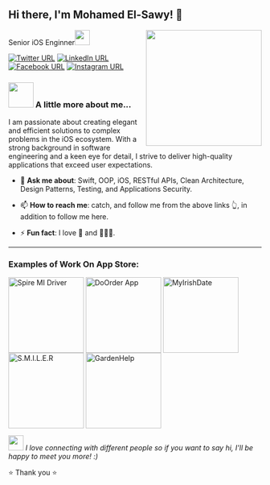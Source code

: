<h2> Hi there, I'm Mohamed El-Sawy! 👋</h2>
<img align='right' src="https://media.giphy.com/media/ZZg7C3MEglarBUqcoE/giphy.gif" width="230">
<p>Senior iOS Enginner<img src="https://media.giphy.com/media/ZZg7C3MEglarBUqcoE/giphy.gif" width="30"></p>

[![Twitter URL](https://img.shields.io/static/v1?color=blue&label=Twitter%20&logo=twitter&logoColor=white&style=for-the-badge&message=Follow)](https://twitter.com/MohamedEl_Sawy)
[![LinkedIn URL](https://img.shields.io/static/v1?color=blue&label=linkedin&logo=linkedin&logoColor=white&style=for-the-badge&message=Connect)](https://linkedin.com/in/mohamedsawy)
[![Facebook URL](https://img.shields.io/static/v1?color=blue&label=Facebook&logo=Facebook&logoColor=white&style=for-the-badge&message=Connect)](https://www.facebook.com/mohamed.sawi.9/)
[![Instagram URL](https://img.shields.io/static/v1?color=blue&label=Instagram&logo=Instagram&logoColor=white&style=for-the-badge&message=Connect)](https://www.instagram.com/mohamedeesawi)

### <img src="https://media.giphy.com/media/VgCDAzcKvsR6OM0uWg/giphy.gif" width="50"> A little more about me...  

I am passionate about creating elegant and efficient solutions to complex problems in the iOS ecosystem. With a strong background in software engineering and a keen eye for detail, I strive to deliver high-quality applications that exceed user expectations.

- 💬 **Ask me about**: Swift, OOP, iOS, RESTful APIs, Clean Architecture, Design Patterns, Testing, and Applications Security.

- 📫 **How to reach me**: catch, and follow me from the above links 👆, in addition to follow me here.

- ⚡ **Fun fact**: I love 🍎 and 🧑🏻‍💻.

<hr/>

<h3 align="left">Examples of Work On App Store:</h3>
<p align="center">

<a href="https://apps.apple.com/ae/app/spire-mi-driver/id6470951394" target="blank"><img align="center" src="https://is1-ssl.mzstatic.com/image/thumb/Purple122/v4/b8/49/fe/b849fe2e-4c17-1888-3200-6402f45673d0/AppIcon-0-1x_U007emarketing-0-7-0-85-220.png/460x0w.webp" alt="Spire MI Driver" height="150" width="150" /></a>
<a href="https://apps.apple.com/ae/app/doorder-same-day-delivery/id1562303661" target="blank"><img align="center" src="https://is1-ssl.mzstatic.com/image/thumb/Purple126/v4/55/47/39/55473972-ccc6-a74e-d86e-e3345cca53c2/AppIcon-0-1x_U007emarketing-0-7-0-85-220.png/460x0w.webp" alt="DoOrder App" height="150" width="150" /></a>
<a href="https://apps.apple.com/ae/app/myirishdate/id1580371666" target="blank"><img align="center" src="https://is1-ssl.mzstatic.com/image/thumb/Purple126/v4/35/ec/e7/35ece7de-68e0-23dc-ef19-f48d057a1164/AppIcon-1x_U007emarketing-0-10-0-85-220.png/460x0w.webp" alt="MyIrishDate" height="150" width="150" /></a>
<a href="https://apps.apple.com/ae/app/s-m-i-l-e-r/id1631145475" target="blank"><img align="center" src="https://is1-ssl.mzstatic.com/image/thumb/Purple113/v4/83/b7/70/83b7708a-a62d-7a32-62f5-66aa3c7605cb/AppIcon-1x_U007emarketing-0-7-0-85-220.png/460x0w.webp" alt="S.M.I.L.E.R" height="150" width="150" /></a>
<a href="https://apps.apple.com/ae/app/gardenhelp/id6444280499" target="blank"><img align="center" src="https://is1-ssl.mzstatic.com/image/thumb/Purple211/v4/b2/dd/13/b2dd13f2-ed71-a6a8-fbcc-fb721186a6f2/AppIcon-0-0-1x_U007epad-0-0-sRGB-85-220.png/460x0w.webp" alt="GardenHelp" height="150" width="150" /></a>
</p>

<img src="https://media.giphy.com/media/LnQjpWaON8nhr21vNW/giphy.gif" width="30"> <em>I love connecting with different people so if you want to say hi, I'll be happy to meet you more! :)</em>

⭐️ Thank you ⭐️
